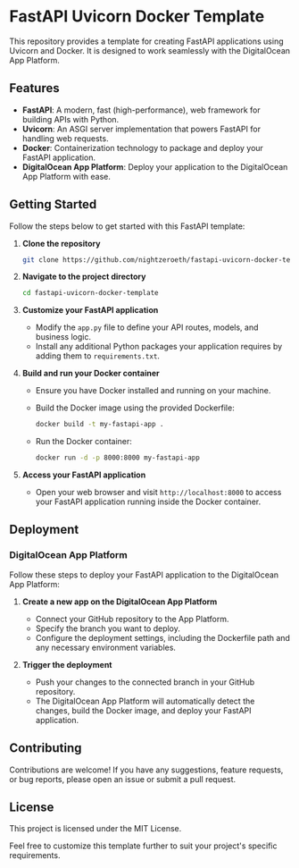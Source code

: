# FastAPI Uvicorn Docker Template

This repository provides a template for creating FastAPI applications using Uvicorn and Docker. It is designed to work seamlessly with the DigitalOcean App Platform.

## Features

- **FastAPI**: A modern, fast (high-performance), web framework for building APIs with Python.
- **Uvicorn**: An ASGI server implementation that powers FastAPI for handling web requests.
- **Docker**: Containerization technology to package and deploy your FastAPI application.
- **DigitalOcean App Platform**: Deploy your application to the DigitalOcean App Platform with ease.

## Getting Started

Follow the steps below to get started with this FastAPI template:

1. **Clone the repository**

   ```bash
   git clone https://github.com/nightzeroeth/fastapi-uvicorn-docker-template.git
   ```

2. **Navigate to the project directory**

   ```bash
   cd fastapi-uvicorn-docker-template
   ```

3. **Customize your FastAPI application**

   - Modify the `app.py` file to define your API routes, models, and business logic.
   - Install any additional Python packages your application requires by adding them to `requirements.txt`.

4. **Build and run your Docker container**

   - Ensure you have Docker installed and running on your machine.
   - Build the Docker image using the provided Dockerfile:

     ```bash
     docker build -t my-fastapi-app .
     ```

   - Run the Docker container:

     ```bash
     docker run -d -p 8000:8000 my-fastapi-app
     ```

5. **Access your FastAPI application**

   - Open your web browser and visit `http://localhost:8000` to access your FastAPI application running inside the Docker container.

## Deployment

### DigitalOcean App Platform

Follow these steps to deploy your FastAPI application to the DigitalOcean App Platform:

1. **Create a new app on the DigitalOcean App Platform**
   
   - Connect your GitHub repository to the App Platform.
   - Specify the branch you want to deploy.
   - Configure the deployment settings, including the Dockerfile path and any necessary environment variables.

2. **Trigger the deployment**

   - Push your changes to the connected branch in your GitHub repository.
   - The DigitalOcean App Platform will automatically detect the changes, build the Docker image, and deploy your FastAPI application.

## Contributing

Contributions are welcome! If you have any suggestions, feature requests, or bug reports, please open an issue or submit a pull request.

## License

This project is licensed under the MIT License.

Feel free to customize this template further to suit your project's specific requirements.
